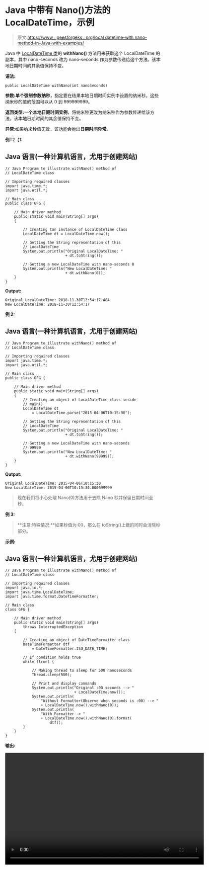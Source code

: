 # Java 中带有 Nano()方法的 LocalDateTime，示例

> 原文:[https://www . geesforgeks . org/local datetime-with nano-method-in-Java-with-examples/](https://www.geeksforgeeks.org/localdatetime-withnano-method-in-java-with-examples/)

Java 中 [LocalDateTime 类](https://www.geeksforgeeks.org/java-time-localdate-class-in-java/)的 **withNano()** 方法用来获取这个 LocalDateTime 的副本，其中 nano-seconds 改为 nano-seconds 作为参数传递给这个方法。该本地日期时间的其余值保持不变。

**语法:**

```
public LocalDateTime withNano(int nanoSeconds)
```

**参数:**单个强制参数**纳秒**，指定要在结果本地日期时间实例中设置的纳米秒。这些纳米秒的值的范围可以从 0 到 999999999。

**返回类型:**一个**本地日期时间实例**，将纳米秒更改为纳米秒作为参数传递给该方法。该本地日期时间的其余值保持不变。

**异常**:如果纳米秒值无效，该功能会抛出**日期时间异常**。

**例**T2【1:

## Java 语言(一种计算机语言，尤用于创建网站)

```
// Java Program to illustrate withNano() method of
// LocalDateTime class

// Importing required classes
import java.time.*;
import java.util.*;

// Main class
public class GFG {

    // Main driver method
    public static void main(String[] args)
    {

        // Creating tan instance of LocalDateTime class
        LocalDateTime dt = LocalDateTime.now();

        // Getting the String representation of this
        // LocalDateTime
        System.out.println("Original LocalDateTime: "
                           + dt.toString());

        // Getting a new LocalDateTime with nano-seconds 0
        System.out.println("New LocalDateTime: "
                           + dt.withNano(0));
    }
}
```

**Output:** 

```
Original LocalDateTime: 2018-11-30T12:54:17.484
New LocalDateTime: 2018-11-30T12:54:17
```

**例 2:**

## Java 语言(一种计算机语言，尤用于创建网站)

```
// Java Program to illustrate withNano() method of
// LocalDateTime class

// Importing required classes
import java.time.*;
import java.util.*;

// Main class
public class GFG {

    // Main driver method
    public static void main(String[] args)
    {
        // Creating an object of LocalDateTime class inside
        // main()
        LocalDateTime dt
            = LocalDateTime.parse("2015-04-06T10:15:30");

        // Getting the String representation of this
        // LocalDateTime
        System.out.println("Original LocalDateTime: "
                           + dt.toString());

        // Getting a new LocalDateTime with nano-seconds
        // 99999
        System.out.println("New LocalDateTime: "
                           + dt.withNano(99999));
    }
}
```

**Output:** 

```
Original LocalDateTime: 2015-04-06T10:15:30
New LocalDateTime: 2015-04-06T10:15:30.000099999
```

> 现在我们将小心处理 Nano(0)方法用于去除 Nano 秒并保留日期时间至秒。

**例 3:**

> **注意:特殊情况:**如果秒值为:00，那么在 toString()上做的同时会消除秒部分。

**示例:**

## Java 语言(一种计算机语言，尤用于创建网站)

```
// Java Program to illustrate withNano() method of
// LocalDateTime class

// Importing required classes
import java.io.*;
import java.time.LocalDateTime;
import java.time.format.DateTimeFormatter;

// Main class
class GFG {

    // Main driver method
    public static void main(String[] args)
        throws InterruptedException
    {

        // Creating an object of DateTimeFormatter class
        DateTimeFormatter dtf
            = DateTimeFormatter.ISO_DATE_TIME;

        // If condition holds true
        while (true) {

            // Making thread to sleep for 500 nanoseconds
            Thread.sleep(500);

            // Print and display commands
            System.out.println("Original :00 seconds --> "
                               + LocalDateTime.now());
            System.out.println(
                "Without Formatter(Observe when seconds is :00) --> "
                + LocalDateTime.now().withNano(0));
            System.out.println(
                "With Formatter -> "
                + LocalDateTime.now().withNano(0).format(
                    dtf));
        }
    }
}
```

**输出:**

<video class="wp-video-shortcode" id="video-250137-1" width="640" height="360" preload="metadata" controls=""><source type="video/mp4" src="https://media.geeksforgeeks.org/wp-content/uploads/20211028200053/spl_case.mp4?_=1">[https://media.geeksforgeeks.org/wp-content/uploads/20211028200053/spl_case.mp4](https://media.geeksforgeeks.org/wp-content/uploads/20211028200053/spl_case.mp4)</video>